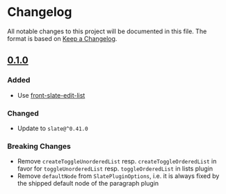 # Changelog

All notable changes to this project will be documented in this file. The format is based on [Keep a Changelog](https://keepachangelog.com/en/1.0.0/).

## [0.1.0]

### Added

- Use [front-slate-edit-list](https://github.com/frontapp/slate-edit-list)

### Changed

- Update to `slate@^0.41.0`

### Breaking Changes

- Remove `createToggleUnorderedList` resp. `createToggleOrderedList` in favor for `toggleUnorderedList` resp. `toggleOrderedList` in lists plugin
- Remove `defaultNode` from `SlatePluginOptions`, i.e. it is always fixed by the shipped default node of the paragraph plugin

[unreleased]: https://github.com/splish-me/editor/tree/master/packages/slate
[0.1.0]: https://github.com/splish-me/editor/tree/@splish-me%2Feditor-plugin-slate@0.1.0/packages/slate
[0.0.12]: https://github.com/splish-me/editor/tree/b26cd3de573d896888626a7e1e4f7e199c73861b/packages/slate
